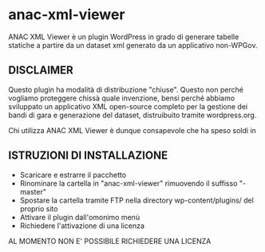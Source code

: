 # anac-xml-viewer
ANAC XML Viewer è un plugin WordPress in grado di generare tabelle statiche a partire da un dataset xml generato da un applicativo non-WPGov.

## DISCLAIMER
Questo plugin ha modalità di distribuzione "chiuse". Questo non perché vogliamo proteggere chissà quale invenzione, bensì perché abbiamo sviluppato un applicativo XML open-source completo per la gestione dei bandi di gara e generazione del dataset, distruibuito tramite wordpress.org.

Chi utilizza ANAC XML Viewer è dunque consapevole che ha speso soldi in

## ISTRUZIONI DI INSTALLAZIONE

- Scaricare e estrarre il pacchetto
- Rinominare la cartella in "anac-xml-viewer" rimuovendo il suffisso "-master"
- Spostare la cartella tramite FTP nella directory wp-content/plugins/ del proprio sito
- Attivare il plugin dall'omonimo menù
- Richiedere l'attivazione di una licenza
 
AL MOMENTO NON E' POSSIBILE RICHIEDERE UNA LICENZA
